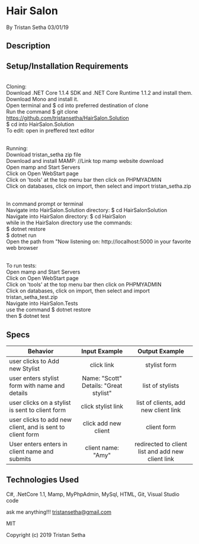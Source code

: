 # Hair Salon

By Tristan Setha 03/01/19

## Description

## Setup/Installation Requirements

<br/>Cloning:
<br/>Download .NET Core 1.1.4 SDK and .NET Core Runtime 1.1.2 and install them. Download Mono and install it.
<br/>Open terminal and $ cd into preferred destination of clone
<br/>Run the command $ git clone https://github.com/tristansetha/HairSalon.Solution
<br/>$ cd into HairSalon.Solution
<br/>To edit: open in preffered text editor

<br/>Running:
<br/>Download tristan_setha zip file
<br/>Download and install MAMP: //Link top mamp website download
<br/>Open mamp and Start Servers
<br/>Click on Open WebStart page
<br/>Click on 'tools' at the top menu bar then click on PHPMYADMIN
<br/>Click on databases, click on import, then select and import tristan_setha.zip

<br/>In command prompt or terminal
<br/>Navigate into HairSalon.Solution directory: $ cd HairSalonSolution
<br/>Navigate into HairSalon directory: $ cd HairSalon
<br/>while in the HairSalon directory use the commands:
<br/>$ dotnet restore
<br/>$ dotnet run
<br/>Open the path from "Now listening on: http://localhost:5000 in your favorite web browser

<br/>To run tests:
<br/>Open mamp and Start Servers
<br/>Click on Open WebStart page
<br/>Click on 'tools' at the top menu bar then click on PHPMYADMIN
<br/>Click on databases, click on import, then select and import tristan_setha_test.zip
    <br/>Navigate into HairSalon.Tests
<br/>use the command $ dotnet restore
<br/>then $ dotnet test


## Specs

|   Behavior                          | Input Example | Output Example |
| ------------------------------------|:-------------:| :-------------:|
|  user clicks to Add new Stylist | click link  | stylist form |
|  user enters stylist form with name and details  | Name: "Scott" Details: "Great stylist"  | list of stylists|
|  user clicks on a stylist is sent to client form | click stylist link | list of clients, add new client link |
|  user clicks to add new client, and is sent to client form | click add new client | client form |
|  User enters enters in client name and submits   | client name: "Amy" |  redirected to client list and add new client link  |


## Technologies Used

C#, .NetCore 1.1, Mamp, MyPhpAdmin, MySql, HTML, Git, Visual Studio code

ask me anything!!! tristansetha@gmail.com

MIT

Copyright (c) 2019 Tristan Setha
